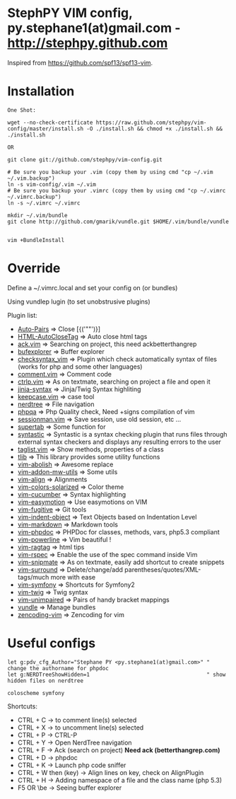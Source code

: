 StephPY VIM config, py.stephane1(at)gmail.com - http://stephpy.github.com
==================================================================

Inspired from https://github.com/spf13/spf13-vim.

# Installation

    One Shot:

    wget --no-check-certificate https://raw.github.com/stephpy/vim-config/master/install.sh -O ./install.sh && chmod +x ./install.sh && ./install.sh

    OR

    git clone git://github.com/stephpy/vim-config.git

    # Be sure you backup your .vim (copy them by using cmd "cp ~/.vim ~/.vim.backup")
    ln -s vim-config/.vim ~/.vim
    # Be sure you backup your .vimrc (copy them by using cmd "cp ~/.vimrc ~/.vimrc.backup")
    ln -s ~/.vimrc ~/.vimrc

    mkdir ~/.vim/bundle
    git clone http://github.com/gmarik/vundle.git $HOME/.vim/bundle/vundle


    vim +BundleInstall

# Override

Define a ~/.vimrc.local and set your config on (or bundles)

Using vundlep lugin (to set unobstrusive plugins)

Plugin list:

- [Auto-Pairs][Auto-Pairs]                     => Close [{('""')}]
- [HTML-AutoCloseTag][HTML-AutoCloseTag]       => Auto close html tags
- [ack.vim][ack.vim]                           => Searching on project, this need ackbetterthangrep
- [bufexplorer][bufexplorer]                   => Buffer explorer
- [checksyntax_vim][checksyntax_vim]           => Plugin which check automatically syntax of files (works for php and some other languages)
- [comment.vim][comment.vim]                   => Comment code
- [ctrlp.vim][ctrlp.vim]                       => As on textmate, searching on project a file and open it
- [jinja-syntax][jinja-syntax]                 => Jinja/Twig Syntax highliting
- [keepcase.vim][keepcase.vim]                 => case tool
- [nerdtree][nerdtree]                         => File navigation
- [phpqa][phpqa]                               => Php Quality check, Need +signs compilation of vim
- [sessionman.vim][sessionman.vim]             => Save session, use old session, etc ...
- [supertab][supertab]                         => Some function for <tab>
- [syntastic][syntastic]                       => Syntastic is a syntax checking plugin that runs files through external syntax checkers and displays any resulting errors to the user
- [taglist.vim][taglist.vim]                   => Show methods, properties of a class
- [tlib][tlib]                                 => This library provides some utility functions
- [vim-abolish][vim-abolish]                   => Awesome replace
- [vim-addon-mw-utils][vim-addon-mw-utils]     => Some utils
- [vim-align][vim-align]                       => Alignments
- [vim-colors-solarized][vim-colors-solarized] => Color theme
- [vim-cucumber][vim-cucumber]                 => Syntax highlighting
- [vim-easymotion][vim-easymotion]             => Use easymotions on VIM
- [vim-fugitive][vim-fugitive]                 => Git tools
- [vim-indent-object][vim-indent-object]       => Text Objects based on Indentation Level
- [vim-markdown][vundle]                       => Markdown tools
- [vim-phpdoc][vim-phpdoc]                     => PHPDoc for classes, methods, vars, php5.3 compliant
- [vim-powerline][vim-powerline]               => Vim beautiful !
- [vim-ragtag][vim-ragtag]                     => html tips
- [vim-rspec][vim-rspec]                       => Enable the use of the spec command inside Vim
- [vim-snipmate][vim-snipmate]                 => As on textmate, easily add shortcut to create snippets
- [vim-surround][vim-surround]                 => Delete/change/add parentheses/quotes/XML-tags/much more with ease
- [vim-symfony][vim-symfony]                   => Shortcuts for Symfony2
- [vim-twig][vim-twig]                         => Twig syntax
- [vim-unimpaired][vim-unimpaired]             => Pairs of handy bracket mappings
- [vundle][vundle]                             => Manage bundles
- [zencoding-vim][zencoding-vim]               => Zencoding for vim

# Useful configs
    let g:pdv_cfg_Author="Stephane PY <py.stephane1(at)gmail.com>" " change the authorname for phpdoc
    let g:NERDTreeShowHidden=1                                     " show hidden files on nerdtree

    coloscheme symfony

Shortcuts:

- CTRL + C             -> to comment line(s) selected
- CTRL + X             -> to uncomment line(s) selected
- CTRL + P             -> CTRL-P
- CTRL + Y             -> Open NerdTree navigation
- CTRL + F             -> Ack (search on project) **Need ack (betterthangrep.com)**
- CTRL + D             -> phpdoc
- CTRL + K             -> Launch php code sniffer
- CTRL + W then (key)  -> Align lines on key, check on AlignPlugin
- CTRL + H             -> Adding namespace of a file and the class name (php 5.3)
- F5 OR \be            -> Seeing buffer explorer

[Auto-Pairs]: https://github.com/vim-scripts/Auto-Pairs
[HTML-AutoCloseTag]: https://github.com/vim-scripts/HTML-AutoCloseTag
[ack.vim]: https://github.com/mileszs/ack.vim
[bufexplorer]: https://github.com/corntrace/bufexplorer
[checksyntax_vim]: https://github.com/tomtom/checksyntax_vim
[comment.vim]: https://github.com/vim-scripts/comment.vim
[ctrlp.vim]: https://github.com/kien/ctrlp.vim
[jinja-syntax]: https://github.com/JDeuce/jinja-syntax
[keepcase.vim]: https://github.com/vim-scripts/keepcase.vim
[nerdtree]: https://github.com/scrooloose/nerdtree
[phpcs.vim]: https://github.com/stephpy/phpcs.vim
[phpqa]: https://github.com/stephpy/phpqa
[sessionman.vim]: https://github.com/vim-scripts/sessionman.vim
[supertab]: https://github.com/ervandew/supertab
[syntastic]: https://github.com/scrooloose/syntastic
[taglist.vim]: https://github.com/vim-scripts/taglist.vim
[tlib]: https://github.com/vim-scripts/tlib
[vim-abolish]: https://github.com/tpope/vim-abolish
[vim-addon-mw-utils]: https://github.com/MarcWeber/vim-addon-mw-utils
[vim-align]: https://github.com/tsaleh/vim-align
[vim-colors-solarized]: https://github.com/altercation/vim-colors-solarized
[vim-cucumber]: https://github.com/tpope/vim-cucumber
[vim-easymotion]: https://github.com/Lokaltog/vim-easymotion
[vim-fugitive]: https://github.com/tpope/vim-fugitive
[vim-indent-object]: https://github.com/michaeljsmith/vim-indent-object
[vim-markdown]: https://github.com/hallison/vim-markdown
[vim-phpdoc]: https://github.com/stephpy/vim-phpdoc
[vim-powerline]: https://github.com/Lokaltog/vim-powerline
[vim-ragtag]: https://github.com/tpope/vim-ragtag
[vim-rspec]: https://github.com/taq/vim-rspec
[vim-snipmate]: https://github.com/garbas/vim-snipmate
[vim-surround]: https://github.com/tpope/vim-surround
[vim-symfony]: https://github.com/stephpy/vim-symfony
[vim-twig]: https://github.com/beyondwords/vim-twig
[vim-unimpaired]: https://github.com/tpope/vim-unimpaired
[vundle]: https://github.com/gmarik/vundle
[zencoding-vim]: https://github.com/mattn/zencoding-vim
